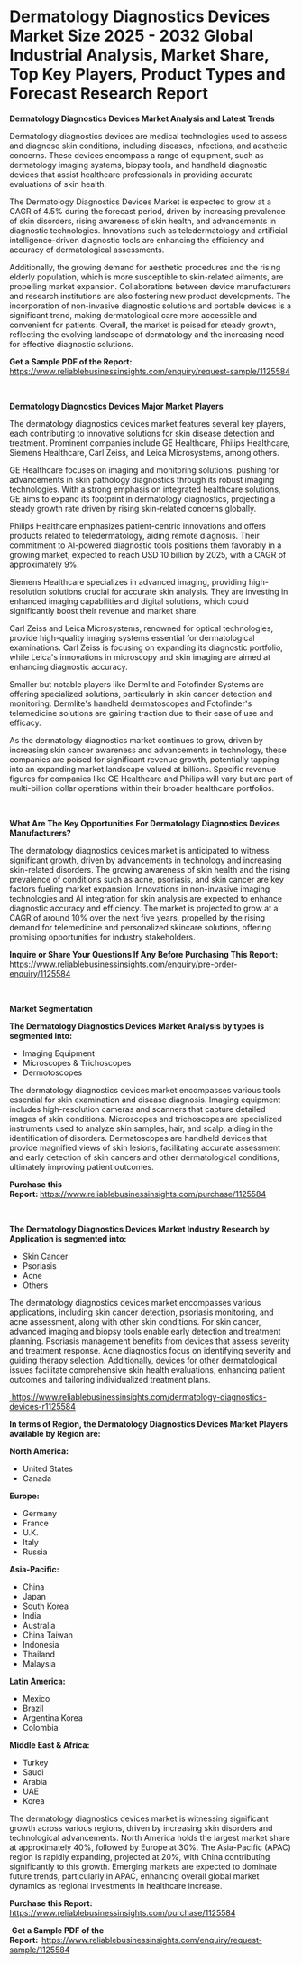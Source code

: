 <p><h1>Dermatology Diagnostics Devices Market Size 2025 - 2032 Global Industrial Analysis, Market Share, Top Key Players, Product Types and Forecast Research Report</h1></p><p><strong>Dermatology Diagnostics Devices Market Analysis and Latest Trends</strong></p>
<p><p>Dermatology diagnostics devices are medical technologies used to assess and diagnose skin conditions, including diseases, infections, and aesthetic concerns. These devices encompass a range of equipment, such as dermatology imaging systems, biopsy tools, and handheld diagnostic devices that assist healthcare professionals in providing accurate evaluations of skin health. </p><p>The Dermatology Diagnostics Devices Market is expected to grow at a CAGR of 4.5% during the forecast period, driven by increasing prevalence of skin disorders, rising awareness of skin health, and advancements in diagnostic technologies. Innovations such as teledermatology and artificial intelligence-driven diagnostic tools are enhancing the efficiency and accuracy of dermatological assessments. </p><p>Additionally, the growing demand for aesthetic procedures and the rising elderly population, which is more susceptible to skin-related ailments, are propelling market expansion. Collaborations between device manufacturers and research institutions are also fostering new product developments. The incorporation of non-invasive diagnostic solutions and portable devices is a significant trend, making dermatological care more accessible and convenient for patients. Overall, the market is poised for steady growth, reflecting the evolving landscape of dermatology and the increasing need for effective diagnostic solutions.</p></p>
<p><strong>Get a Sample PDF of the Report:&nbsp;</strong> <a href="https://www.reliablebusinessinsights.com/enquiry/request-sample/1125584?utm_campaign=2761&utm_medium=2&utm_source=Github&utm_content=ia&utm_term=14042025&utm_id=dermatology-diagnostics-devices">https://www.reliablebusinessinsights.com/enquiry/request-sample/1125584</a></p>
<p>&nbsp;</p>
<p><strong>Dermatology Diagnostics Devices Major Market Players</strong></p>
<p><p>The dermatology diagnostics devices market features several key players, each contributing to innovative solutions for skin disease detection and treatment. Prominent companies include GE Healthcare, Philips Healthcare, Siemens Healthcare, Carl Zeiss, and Leica Microsystems, among others.</p><p>GE Healthcare focuses on imaging and monitoring solutions, pushing for advancements in skin pathology diagnostics through its robust imaging technologies. With a strong emphasis on integrated healthcare solutions, GE aims to expand its footprint in dermatology diagnostics, projecting a steady growth rate driven by rising skin-related concerns globally.</p><p>Philips Healthcare emphasizes patient-centric innovations and offers products related to teledermatology, aiding remote diagnosis. Their commitment to AI-powered diagnostic tools positions them favorably in a growing market, expected to reach USD 10 billion by 2025, with a CAGR of approximately 9%.</p><p>Siemens Healthcare specializes in advanced imaging, providing high-resolution solutions crucial for accurate skin analysis. They are investing in enhanced imaging capabilities and digital solutions, which could significantly boost their revenue and market share.</p><p>Carl Zeiss and Leica Microsystems, renowned for optical technologies, provide high-quality imaging systems essential for dermatological examinations. Carl Zeiss is focusing on expanding its diagnostic portfolio, while Leica's innovations in microscopy and skin imaging are aimed at enhancing diagnostic accuracy.</p><p>Smaller but notable players like Dermlite and Fotofinder Systems are offering specialized solutions, particularly in skin cancer detection and monitoring. Dermlite's handheld dermatoscopes and Fotofinder's telemedicine solutions are gaining traction due to their ease of use and efficacy.</p><p>As the dermatology diagnostics market continues to grow, driven by increasing skin cancer awareness and advancements in technology, these companies are poised for significant revenue growth, potentially tapping into an expanding market landscape valued at billions. Specific revenue figures for companies like GE Healthcare and Philips will vary but are part of multi-billion dollar operations within their broader healthcare portfolios.</p></p>
<p>&nbsp;</p>
<p><strong>What Are The Key Opportunities For Dermatology Diagnostics Devices Manufacturers?</strong></p>
<p><p>The dermatology diagnostics devices market is anticipated to witness significant growth, driven by advancements in technology and increasing skin-related disorders. The growing awareness of skin health and the rising prevalence of conditions such as acne, psoriasis, and skin cancer are key factors fueling market expansion. Innovations in non-invasive imaging technologies and AI integration for skin analysis are expected to enhance diagnostic accuracy and efficiency. The market is projected to grow at a CAGR of around 10% over the next five years, propelled by the rising demand for telemedicine and personalized skincare solutions, offering promising opportunities for industry stakeholders.</p></p>
<p><strong>Inquire or Share Your Questions If Any Before Purchasing This Report:</strong> <a href="https://www.reliablebusinessinsights.com/enquiry/pre-order-enquiry/1125584?utm_campaign=2761&utm_medium=2&utm_source=Github&utm_content=ia&utm_term=14042025&utm_id=dermatology-diagnostics-devices">https://www.reliablebusinessinsights.com/enquiry/pre-order-enquiry/1125584</a></p>
<p>&nbsp;</p>
<p><strong>Market Segmentation</strong></p>
<p><strong>The Dermatology Diagnostics Devices Market Analysis by types is segmented into:</strong></p>
<p><ul><li>Imaging Equipment</li><li>Microscopes & Trichoscopes</li><li>Dermotoscopes</li></ul></p>
<p><p>The dermatology diagnostics devices market encompasses various tools essential for skin examination and disease diagnosis. Imaging equipment includes high-resolution cameras and scanners that capture detailed images of skin conditions. Microscopes and trichoscopes are specialized instruments used to analyze skin samples, hair, and scalp, aiding in the identification of disorders. Dermatoscopes are handheld devices that provide magnified views of skin lesions, facilitating accurate assessment and early detection of skin cancers and other dermatological conditions, ultimately improving patient outcomes.</p></p>
<p><strong>Purchase this Report:&nbsp;</strong><a href="https://www.reliablebusinessinsights.com/purchase/1125584?utm_campaign=2761&utm_medium=2&utm_source=Github&utm_content=ia&utm_term=14042025&utm_id=dermatology-diagnostics-devices">https://www.reliablebusinessinsights.com/purchase/1125584</a></p>
<p>&nbsp;</p>
<p><strong>The Dermatology Diagnostics Devices Market Industry Research by Application is segmented into:</strong></p>
<p><ul><li>Skin Cancer</li><li>Psoriasis</li><li>Acne</li><li>Others</li></ul></p>
<p><p>The dermatology diagnostics devices market encompasses various applications, including skin cancer detection, psoriasis monitoring, and acne assessment, along with other skin conditions. For skin cancer, advanced imaging and biopsy tools enable early detection and treatment planning. Psoriasis management benefits from devices that assess severity and treatment response. Acne diagnostics focus on identifying severity and guiding therapy selection. Additionally, devices for other dermatological issues facilitate comprehensive skin health evaluations, enhancing patient outcomes and tailoring individualized treatment plans.</p></p>
<p><a href="https://www.reliablebusinessinsights.com/dermatology-diagnostics-devices-r1125584?utm_campaign=2761&utm_medium=2&utm_source=Github&utm_content=ia&utm_term=14042025&utm_id=dermatology-diagnostics-devices">&nbsp;https://www.reliablebusinessinsights.com/dermatology-diagnostics-devices-r1125584</a></p>
<p><strong>In terms of Region, the Dermatology Diagnostics Devices Market Players available by Region are:</strong></p>
<p>
    <p> <strong> North America: </strong>
        <ul>
            <li>United States</li>
            <li>Canada</li>
        </ul>
        </p> 
    <p> <strong> Europe: </strong>
        <ul>
            <li>Germany</li>
            <li>France</li>
            <li>U.K.</li>
            <li>Italy</li>
            <li>Russia</li>
        </ul>
        </p> 
    <p> <strong> Asia-Pacific: </strong>
        <ul>
            <li>China</li>
            <li>Japan</li>
            <li>South Korea</li>
            <li>India</li>
            <li>Australia</li>
            <li>China Taiwan</li>
            <li>Indonesia</li>
            <li>Thailand</li>
            <li>Malaysia</li>
        </ul>
        </p> 
    <p> <strong> Latin America: </strong>
        <ul>
            <li>Mexico</li>
            <li>Brazil</li>
            <li>Argentina Korea</li>
            <li>Colombia</li>
        </ul>
        </p> 
    <p> <strong> Middle East & Africa: </strong>
        <ul>
            <li>Turkey</li>
            <li>Saudi</li>
            <li>Arabia</li>
            <li>UAE</li>
            <li>Korea</li>
        </ul>
    </p>
    </p>
<p><p>The dermatology diagnostics devices market is witnessing significant growth across various regions, driven by increasing skin disorders and technological advancements. North America holds the largest market share at approximately 40%, followed by Europe at 30%. The Asia-Pacific (APAC) region is rapidly expanding, projected at 20%, with China contributing significantly to this growth. Emerging markets are expected to dominate future trends, particularly in APAC, enhancing overall global market dynamics as regional investments in healthcare increase.</p></p>
<p><strong>Purchase this Report: </strong><a href="https://www.reliablebusinessinsights.com/purchase/1125584?utm_campaign=2761&utm_medium=2&utm_source=Github&utm_content=ia&utm_term=14042025&utm_id=dermatology-diagnostics-devices">https://www.reliablebusinessinsights.com/purchase/1125584</a></p>
<p>&nbsp;<strong>Get a Sample PDF of the Report:&nbsp;&nbsp;</strong><a href="https://www.reliablebusinessinsights.com/enquiry/request-sample/1125584?utm_campaign=2761&utm_medium=2&utm_source=Github&utm_content=ia&utm_term=14042025&utm_id=dermatology-diagnostics-devices">https://www.reliablebusinessinsights.com/enquiry/request-sample/1125584</a></p>
<p><strong></strong></p>
<p><p></p><p></p><p></p></p>